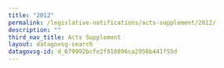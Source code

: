 ```yaml
---
title: "2012"
permalink: /legislative-notifications/acts-supplement/2012/
description: ""
third_nav_title: Acts Supplement
layout: datagovsg-search
datagovsg-id: d_679992bcfe2f910896ca2956b441f55d
---
```

